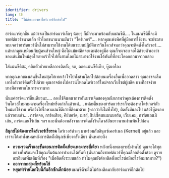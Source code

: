 ```yaml
---
identifier: drivers
lang: th
title: "ไม่ต้องมองหาไดร์เวอร์อีกต่อไป"
---
```


ฮาร์ดแวร์ทุกชิ้น แม้ว่าจะเป็นฮาร์ดแวร์เล็กๆ น้อยๆ ก็มักจะมาพร้อมกับแผ่นซีดี.... ในแผ่นซีดีนี้จะมีซอฟต์แวร์ขนาดเล็ก ทั่วโลกขนานนามมันว่า "ไดร์เวอร์".... หากคุณเพ่งพิศที่คู่มือการใช้งาน จะประสบพบเจอว่าฮาร์ดแวร์นั้นไม่สามารถใช้งานได้บนระบบปฏิบัติการวินโดวส์จนกว่าคุณจะติดตั้งไดร์เวอร์.... แต่หากคุณเหมือนกับผู้คนส่วนใหญ่ คือไม่แม้แต่คิดจะแตะต้องคู่มือ คุณก็จะเจอะเจอได้ด้วยตัวเองว่า ของเล่นชิ้นใหม่สุดไฮเทคเร้าใจไปทั้งสามโลกไม่สามารถใช้งานได้ทันทีที่กระโดดออกมาจากกล่อง

ใส่แผ่นซีดีซะ, คลิกตัวช่วยเหลือการติดตั้ง, รอ, ถอดแผ่นซีดีเก็บ, บู๊ตเครื่อง

หากคุณพกของเล่นชิ้นใหม่สุดไฮเทคเร้าใจไปทั้งสามโลกไปต่อบนเครื่องอื่นเพื่ออวดสาว คุณอาจจะลืมเอาไดร์เวอร์ติดตัวไปด้วย คุณอาจต้องไปดาวน์โหลดไดร์เวอร์ใหม่จากเว็บไซต์ผู้ผลิต บางทีอาจง่าย บางทีอาจยากในการควานหา

นั่นแค่ฮาร์ดแวร์ชิ้นเดียวนะ.... ลองใช้จินตนาการอันบรรเจิดของคุณนึกภาพว่าคุณต้องการติดตั้งวินโดวส์ใหม่หมดจะเครื่องใหม่หรือเก่าก็แล้วแต่.... แต่ละชิ้นของฮาร์ดแวร์เราก็จะต้องหาไดร์เวอร์ตัวใหม่มาใช้งาน หรือวิ่งไปรื้อหาแผ่นซีดีเก่าที่ติดมาด้วย (หากว่ายังไม่ทิ้งไป), ติดตั้งมันลงไป แล้วรีบู๊ตรอบแล้วรอบเล่า.... การ์ดจอ, การ์ดเสียง, คีย์บอร์ด, เมาส์, ชิปเซ็ตบนเมนบอร์ด, เว็บแคม, การ์ดแลนมีเส้น, การ์ดแลนไร้เส้น ฯลฯ และนั่นต้องหลังจากการติดตั้งวินโดวส์อันยาวนานผ่านพ้นไปก่อน

<b>ลินุกซ์ไม่ต้องการไดร์เวอร์เรี่ยราด</b> ไดร์เวอร์ต่างๆ มาพร้อมกับลินุกซ์เคอร์เนล (Kernel) อยู่แล้ว และเราจะได้มาทั้งหมดหลังการติดตั้งลินุกซ์เพียงครั้งเดียว นั่นหมายถึง

<ul>
<li><b>ความรวดเร็วและขั้นตอนการติดตั้งเพียงเพลงกระบี่เดียว</b> หลังหนึ่งเพลงกระบี่ผ่านไป คุณจะได้ทุกอย่างที่พร้อมจะให้คุณเริ่มต้นการทำงานได้ทันที (นั่นรวมถึงซอฟต์แวร์ที่คุณเลือกติดตั้งด้วย ดูรายละเอียดเพิ่มเติมที่เรื่อง "เมื่อติดตั้งระบบแล้ว ทำไมคุณยังต้องติดตั้งอะไรต่อมิอะไรอีกมากมาย?")</li>
<li><b>ออกจากกล่องก็พร้อมใช้</b></li>
<li><b>หยุดทำร้ายโลกใบนี้กันอีกซักเล็กน้อย</b> แผ่นซีดีจะได้ไม่ต้องติดมากับฮาร์ดแวร์อีกต่อไป</li>
</ul>




